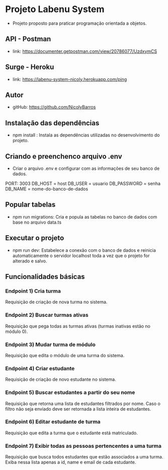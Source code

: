 # Projeto Labenu System
- Projeto proposto para praticar programação orientada a objetos. 

## API - Postman
- link: https://documenter.getpostman.com/view/20786077/UzdxymCS

## Surge - Heroku
- link: https://labenu-system-nicoly.herokuapp.com/ping

## Autor
- gitHub: https://github.com/NicolyBarros

## Instalação das dependências
- npm install : Instala as dependências utilizadas no desenvolvimento do projeto.

## Criando e preenchenco arquivo .env
- Criar o arquivo .env e configurar com as informações de seu banco de dados.

PORT: 3003
DB_HOST = host
DB_USER = usuario
DB_PASSWORD = senha
DB_NAME = nome-do-banco-de-dados

## Popular tabelas
- npm run migrations: Cria e popula as tabelas no banco de dados com base no arquivo data.ts

## Executar o projeto
- npm run dev: Estabelece a conexão com o banco de dados e reinicia automaticamente o servidor localhost toda a vez que o projeto for alterado e salvo.


## Funcionalidades básicas

### Endpoint 1) Cria turma
Requisição de criação de nova turma no sistema.

### Endpoint 2) Buscar turmas ativas
Requisição que pega todas as turmas ativas (turmas inativas estão no módulo 0).

### Endpoint 3) Mudar turma de módulo
Requisição que edita o módulo de uma turma do sistema.

### Endpoint 4) Criar estudante
Requisição de criação de novo estudante no sistema.

### Endpoint 5) Buscar estudantes a partir do seu nome
Requisição que retorna uma lista de estudantes filtrados por nome. Caso o filtro não seja enviado deve ser retornada a lista inteira de estudantes.

### Endpoint 6) Editar estudante de turma
Requisição que edita a turma que o estudante está matriculado.

### Endpoint 7) Exibir todas as pessoas pertencentes a uma turma
Requisição que busca todos estudantes que estão associados a uma turma. Exiba nessa lista apenas a id, name e email de cada estudante.
   